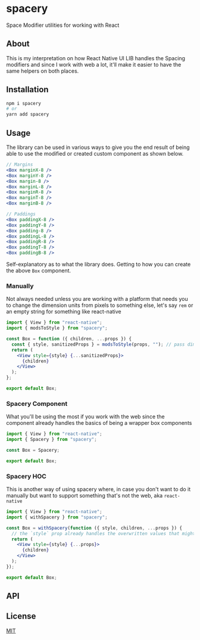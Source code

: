 # spacery

Space Modifier utilities for working with React

## About

This is my interpretation on how React Native UI LIB handles the Spacing modifiers and since I work with web a lot, it'll make it easier to have the same helpers on both places.

## Installation

```sh
npm i spacery
# or
yarn add spacery
```

## Usage

The library can be used in various ways to give you the end result of being able to use the modified or created custom component as shown below.

```jsx
// Margins
<Box marginX-8 />
<Box marginY-8 />
<Box margin-8 />
<Box marginL-8 />
<Box marginR-8 />
<Box marginT-8 />
<Box marginB-8 />

// Paddings
<Box paddingX-8 />
<Box paddingY-8 />
<Box padding-8 />
<Box paddingL-8 />
<Box paddingR-8 />
<Box paddingT-8 />
<Box paddingB-8 />
```

Self-explanatory as to what the library does.
Getting to how you can create the above `Box` component.

### Manually

Not always needed unless you are working with a platform that needs you to change the dimension units from pixels to something else, let's say `rem` or an empty string for something like react-native

```jsx
import { View } from "react-native";
import { modsToStyle } from "spacery";

const Box = function ({ children, ...props }) {
  const { style, sanitizedProps } = modsToStyle(props, ""); // pass dimension as an empty string so it used the actual numbers
  return (
    <View style={style} {...sanitizedProps}>
      {children}
    </View>
  );
};

export default Box;
```

### Spacery Component

What you'll be using the most if you work with the web since the component already handles the basics of being a wrapper box components

```jsx
import { View } from "react-native";
import { Spacery } from "spacery";

const Box = Spacery;

export default Box;
```

### Spacery HOC

This is another way of using spacery where, in case you don't want to do it manually but want to support something that's not the web, aka `react-native`

```jsx
import { View } from "react-native";
import { withSpacery } from "spacery";

const Box = withSpacery(function ({ style, children, ...props }) {
  // the `style` prop already handles the overwritten values that might come from the Box component
  return (
    <View style={style} {...props}>
      {children}
    </View>
  );
});

export default Box;
```

## API

## License

[MIT](LICENSE)
